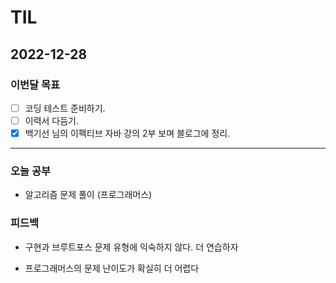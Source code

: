 # TIL

## 2022-12-28


### 이번달 목표

- [ ] 코딩 테스트 준비하기.
- [ ] 이력서 다듬기.
- [x] 백기선 님의 이펙티브 자바 강의 2부 보며 블로그에 정리.

---


### 오늘 공부

- 알고리즘 문제 풀이 (프로그래머스)

### 피드백

- 구현과 브루트포스 문제 유형에 익숙하지 않다. 더 연습하자 

- 프로그래머스의 문제 난이도가 확실히 더 어렵다